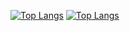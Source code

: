 [![Top Langs](https://github-readme-stats.vercel.app/api/top-langs/?username=u-Kuro&hide_border=true&bg_color=0d1117&title_color=f0f6fc&text_color=f0f6fc&border_color=3d4443&layout=normal&langs_count=8&custom_title=‎Most+Used+Languages&size_weight=0.5&count_weight=0.5&card_width=295&border_radius=6&hide_progress=false)](https://github.com/u-Kuro) [![Top Langs](https://github-readme-stats.vercel.app/api/top-langs/?username=u-Kuro&hide_title=true&hide_border=true&bg_color=0d1117&title_color=0d1117&text_color=f0f6fc&border_color=3d4443&layout=pie&langs_count=12&custom_title=‎______________________________&size_weight=0.5&count_weight=0.5&card_width=310&border_radius=6&hide_progress=false)](https://github.com/u-Kuro)
